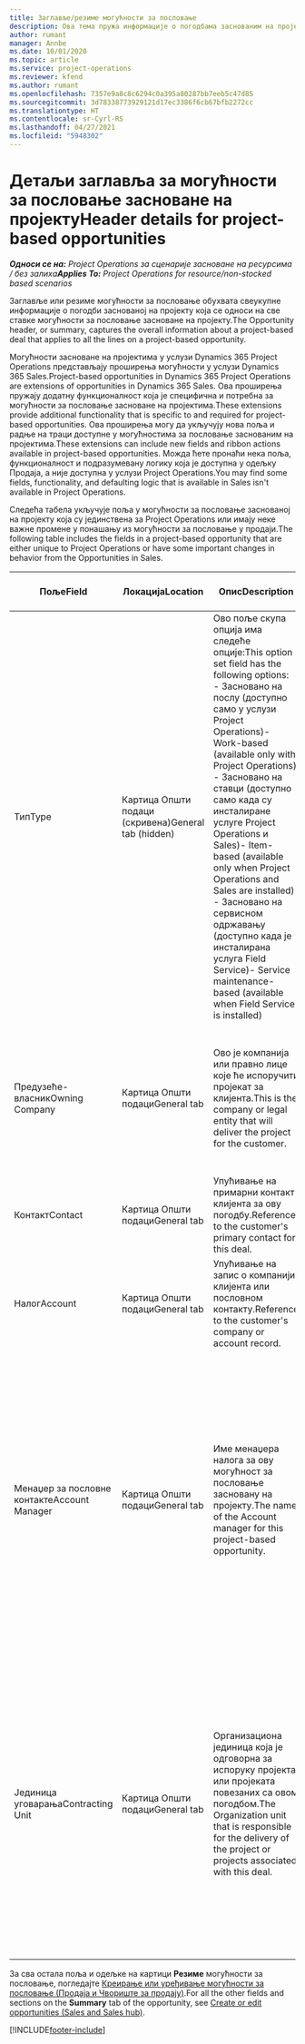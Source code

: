 ```yaml
---
title: Заглавље/резиме могућности за пословање
description: Ова тема пружа информације о погодбама заснованим на пројекту и ставкама могућности за пословање заснованим на пројекту.
author: rumant
manager: Annbe
ms.date: 10/01/2020
ms.topic: article
ms.service: project-operations
ms.reviewer: kfend
ms.author: rumant
ms.openlocfilehash: 7357e9a8c8c6294c0a395a80287bb7eeb5c47d85
ms.sourcegitcommit: 3d78338773929121d17ec3386f6cb67bfb2272cc
ms.translationtype: HT
ms.contentlocale: sr-Cyrl-RS
ms.lasthandoff: 04/27/2021
ms.locfileid: "5948302"
---
```

# <a name="header-details-for-project-based-opportunities"></a><span data-ttu-id="7f2c9-103">Детаљи заглавља за могућности за пословање засноване на пројекту</span><span class="sxs-lookup"><span data-stu-id="7f2c9-103">Header details for project-based opportunities</span></span>

<span data-ttu-id="7f2c9-104">_**Односи се на:** Project Operations за сценарије засноване на ресурсима / без залиха_</span><span class="sxs-lookup"><span data-stu-id="7f2c9-104">_**Applies To:** Project Operations for resource/non-stocked based scenarios_</span></span>


<span data-ttu-id="7f2c9-105">Заглавље или резиме могућности за пословање обухвата свеукупне информације о погодби заснованој на пројекту која се односи на све ставке могућности за пословање засноване на пројекту.</span><span class="sxs-lookup"><span data-stu-id="7f2c9-105">The Opportunity header, or summary, captures the overall information about a project-based deal that applies to all the lines on a project-based opportunity.</span></span>

<span data-ttu-id="7f2c9-106">Могућности засноване на пројектима у услузи Dynamics 365 Project Operations представљају проширења могућности у услузи Dynamics 365 Sales.</span><span class="sxs-lookup"><span data-stu-id="7f2c9-106">Project-based opportunities in Dynamics 365 Project Operations are extensions of opportunities in Dynamics 365 Sales.</span></span> <span data-ttu-id="7f2c9-107">Ова проширења пружају додатну функционалност која је специфична и потребна за могућности за пословање засноване на пројектима.</span><span class="sxs-lookup"><span data-stu-id="7f2c9-107">These extensions provide additional functionality that is specific to and required for project-based opportunities.</span></span> <span data-ttu-id="7f2c9-108">Ова проширења могу да укључују нова поља и радње на траци доступне у могућностима за пословање заснованим на пројектима.</span><span class="sxs-lookup"><span data-stu-id="7f2c9-108">These extensions can include new fields and ribbon actions available in project-based opportunities.</span></span> <span data-ttu-id="7f2c9-109">Можда ћете пронаћи нека поља, функционалност и подразумевану логику која је доступна у одељку Продаја, а није доступна у услузи Project Operations.</span><span class="sxs-lookup"><span data-stu-id="7f2c9-109">You may find some fields, functionality, and defaulting logic that is available in Sales isn't available in Project Operations.</span></span>

<span data-ttu-id="7f2c9-110">Следећа табела укључује поља у могућности за пословање заснованој на пројекту која су јединствена за Project Operations или имају неке важне промене у понашању из могућности за пословање у продаји.</span><span class="sxs-lookup"><span data-stu-id="7f2c9-110">The following table includes the fields in a project-based opportunity that are either unique to Project Operations or have some important changes in behavior from the Opportunities in Sales.</span></span>

| <span data-ttu-id="7f2c9-111">**Поље**</span><span class="sxs-lookup"><span data-stu-id="7f2c9-111">**Field**</span></span> | <span data-ttu-id="7f2c9-112">**Локација**</span><span class="sxs-lookup"><span data-stu-id="7f2c9-112">**Location**</span></span> | <span data-ttu-id="7f2c9-113">**Опис**</span><span class="sxs-lookup"><span data-stu-id="7f2c9-113">**Description**</span></span> | <span data-ttu-id="7f2c9-114">**Последични утицај**</span><span class="sxs-lookup"><span data-stu-id="7f2c9-114">**Downstream impact**</span></span> |
| --- | --- | --- | --- |
| <span data-ttu-id="7f2c9-115">Тип</span><span class="sxs-lookup"><span data-stu-id="7f2c9-115">Type</span></span> | <span data-ttu-id="7f2c9-116">Картица Општи подаци (скривена)</span><span class="sxs-lookup"><span data-stu-id="7f2c9-116">General tab (hidden)</span></span> | <span data-ttu-id="7f2c9-117">Ово поље скупа опција има следеће опције:</span><span class="sxs-lookup"><span data-stu-id="7f2c9-117">This option set field has the following options:</span></span></br><span data-ttu-id="7f2c9-118">- Засновано на послу (доступно само у услузи Project Operations)</span><span class="sxs-lookup"><span data-stu-id="7f2c9-118">- Work-based (available only with Project Operations)</span></span></br><span data-ttu-id="7f2c9-119">- Засновано на ставци (доступно само када су инсталиране услуге Project Operations и Sales)</span><span class="sxs-lookup"><span data-stu-id="7f2c9-119">- Item-based (available only when Project Operations and Sales are installed)</span></span></br><span data-ttu-id="7f2c9-120">- Засновано на сервисном одржавању (доступно када је инсталирана услуга Field Service)</span><span class="sxs-lookup"><span data-stu-id="7f2c9-120">- Service maintenance-based (available when Field Service is installed)</span></span> | <span data-ttu-id="7f2c9-121">Када користите Project Operations, ова вредност поља се аутоматски поставља на опцију **Засновано на послу**, која класификује могућност за пословање као засновану на пројекту.</span><span class="sxs-lookup"><span data-stu-id="7f2c9-121">When you use Project Operations, this field value is automatically set to **Work-based** which classifies the Opportunity as project-based.</span></span> <span data-ttu-id="7f2c9-122">Могућност за пословање треба да се заснива на пројекту како би се омогућила сва проширења и функције специфичне за пројекат у процесу продаје за ову погодбу.</span><span class="sxs-lookup"><span data-stu-id="7f2c9-122">An Opportunity should be project-based to enable all project-specific extensions and functionality in the downstream sales process for this deal.</span></span> |
| <span data-ttu-id="7f2c9-123">Предузеће-власник</span><span class="sxs-lookup"><span data-stu-id="7f2c9-123">Owning Company</span></span> | <span data-ttu-id="7f2c9-124">Картица Општи подаци</span><span class="sxs-lookup"><span data-stu-id="7f2c9-124">General tab</span></span> | <span data-ttu-id="7f2c9-125">Ово је компанија или правно лице које ће испоручити пројекат за клијента.</span><span class="sxs-lookup"><span data-stu-id="7f2c9-125">This is the company or legal entity that will deliver the project for the customer.</span></span> | <span data-ttu-id="7f2c9-126">Информације о овом пољу ће се копирати у одговарајуће поље на понуди за пројекат која је креирана из ове могућности за пословање.</span><span class="sxs-lookup"><span data-stu-id="7f2c9-126">This field information will be copied to the corresponding field on the Project quote that is created from this Opportunity.</span></span> |
| <span data-ttu-id="7f2c9-127">Контакт</span><span class="sxs-lookup"><span data-stu-id="7f2c9-127">Contact</span></span> | <span data-ttu-id="7f2c9-128">Картица Општи подаци</span><span class="sxs-lookup"><span data-stu-id="7f2c9-128">General tab</span></span> | <span data-ttu-id="7f2c9-129">Упућивање на примарни контакт клијента за ову погодбу.</span><span class="sxs-lookup"><span data-stu-id="7f2c9-129">Reference to the customer's primary contact for this deal.</span></span> | |
| <span data-ttu-id="7f2c9-130">Налог</span><span class="sxs-lookup"><span data-stu-id="7f2c9-130">Account</span></span> | <span data-ttu-id="7f2c9-131">Картица Општи подаци</span><span class="sxs-lookup"><span data-stu-id="7f2c9-131">General tab</span></span> | <span data-ttu-id="7f2c9-132">Упућивање на запис о компанији клијента или пословном контакту.</span><span class="sxs-lookup"><span data-stu-id="7f2c9-132">Reference to the customer's company or account record.</span></span> | |
| <span data-ttu-id="7f2c9-133">Менаџер за пословне контакте</span><span class="sxs-lookup"><span data-stu-id="7f2c9-133">Account Manager</span></span> | <span data-ttu-id="7f2c9-134">Картица Општи подаци</span><span class="sxs-lookup"><span data-stu-id="7f2c9-134">General tab</span></span> | <span data-ttu-id="7f2c9-135">Име менаџера налога за ову могућност за пословање засновану на пројекту.</span><span class="sxs-lookup"><span data-stu-id="7f2c9-135">The name of the Account manager for this project-based opportunity.</span></span> | <span data-ttu-id="7f2c9-136">Менаџер пословног контакта је одговоран за управљање односом са клијентом кроз завршетак овог пројекта.</span><span class="sxs-lookup"><span data-stu-id="7f2c9-136">The Account manager is responsible for managing the relationship with the customer through the completion of this project.</span></span> <span data-ttu-id="7f2c9-137">На основу записа ресурса који може да се резервише повезаног са менаџером налога, уговорна јединица је подразумевана.</span><span class="sxs-lookup"><span data-stu-id="7f2c9-137">Based on the bookable resource record tied to the Account manager, the contracting unit is defaulted.</span></span> |
| <span data-ttu-id="7f2c9-138">Јединица уговарања</span><span class="sxs-lookup"><span data-stu-id="7f2c9-138">Contracting Unit</span></span> | <span data-ttu-id="7f2c9-139">Картица Општи подаци</span><span class="sxs-lookup"><span data-stu-id="7f2c9-139">General tab</span></span> | <span data-ttu-id="7f2c9-140">Организациона јединица која је одговорна за испоруку пројекта или пројеката повезаних са овом погодбом.</span><span class="sxs-lookup"><span data-stu-id="7f2c9-140">The Organization unit that is responsible for the delivery of the project or projects associated with this deal.</span></span> | <span data-ttu-id="7f2c9-141">Уговорна јединица је одељење предузећа које ће завршити пројекте након закључења погодбе.</span><span class="sxs-lookup"><span data-stu-id="7f2c9-141">The contracting unit is the division of the company that will complete the project(s) after the deal is closed.</span></span> <span data-ttu-id="7f2c9-142">Свака уговорна јединица има валуту и она се користи за извештавање о процењеним и стварним трошковима насталим током пројекта.</span><span class="sxs-lookup"><span data-stu-id="7f2c9-142">Every contracting unit has a currency, and this currency is used to report estimated and actual costs incurred during the project.</span></span> |

<span data-ttu-id="7f2c9-143">За сва остала поља и одељке на картици **Резиме** могућности за пословање, погледајте [Креирање или уређивање могућности за пословање (Продаја и Чвориште за продају)](/dynamics365/sales-enterprise/create-edit-opportunity-sales).</span><span class="sxs-lookup"><span data-stu-id="7f2c9-143">For all the other fields and sections on the **Summary** tab of the opportunity, see [Create or edit opportunities (Sales and Sales hub)](/dynamics365/sales-enterprise/create-edit-opportunity-sales).</span></span>


[!INCLUDE[footer-include](../includes/footer-banner.md)]
